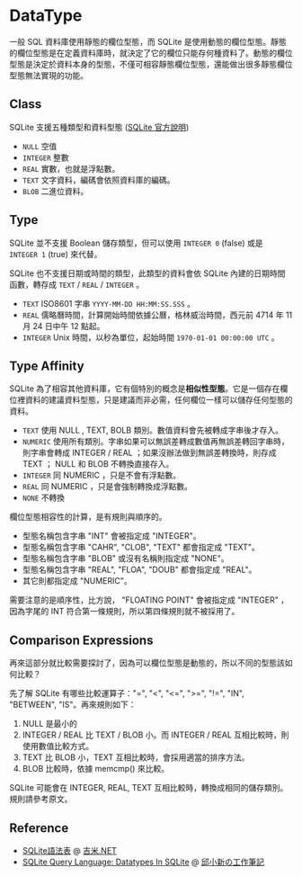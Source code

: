 DataType
========

一般 SQL 資料庫使用靜態的欄位型態，而 SQLite 是使用動態的欄位型態。靜態的欄位型態是在定義資料庫時，就決定了它的欄位只能存何種資料了。動態的欄位型態是決定於資料本身的型態，不僅可相容靜態欄位型態，還能做出很多靜態欄位型態無法實現的功能。

Class
-----

SQLite 支援五種類型和資料型態 ([SQLite 官方說明](http://www.sqlite.org/datatype3.html))

* `NULL` 空值
* `INTEGER` 整數
* `REAL` 實數，也就是浮點數。
* `TEXT` 文字資料，編碼會依照資料庫的編碼。
* `BLOB` 二進位資料。

Type
----

SQLite 並不支援 Boolean 儲存類型，但可以使用 `INTEGER 0` (false) 或是 `INTEGER 1` (true) 來代替。

SQLite 也不支援日期或時間的類型，此類型的資料會依 SQLite 內建的日期時間函數，轉存成 `TEXT` / `REAL` / `INTEGER` 。

* `TEXT` ISO8601 字串 `YYYY-MM-DD HH:MM:SS.SSS` 。
* `REAL` 儒略曆時間，計算開始時間依據公曆，格林威治時間，西元前 4714 年 11 月 24 日中午 12 點起。
* `INTEGER` Unix 時間，以秒為單位，起始時間 `1970-01-01 00:00:00 UTC` 。

Type Affinity
-------------

SQLite 為了相容其他資料庫，它有個特別的概念是**相似性型態**。它是一個存在欄位裡資料的建議資料型態，只是建議而非必需，任何欄位一樣可以儲存任何型態的資料。

* `TEXT` 使用 NULL , TEXT, BOLB 類別。數值資料會先被轉成字串後才存入。
* `NUMERIC` 使用所有類別。字串如果可以無誤差轉成數值再無誤差轉回字串時，則字串會轉成 INTEGER / REAL ；如果沒辦法做到無誤差轉換時，則存成 TEXT ； NULL 和 BLOB 不轉換直接存入。
* `INTEGER` 同 NUMERIC ，只是不會有浮點數。
* `REAL` 同 NUMERIC ，只是會強制轉換成浮點數。
* `NONE` 不轉換

欄位型態相容性的計算，是有規則與順序的。

- 型態名稱包含字串 "INT" 會被指定成 "INTEGER"。
- 型態名稱包含字串 "CAHR", "CLOB", "TEXT" 都會指定成 "TEXT"。
- 型態名稱包含字串 "BLOB" 或沒有名稱則指定成 "NONE"。
- 型態名稱包含字串 "REAL", "FLOA", "DOUB" 都會指定成 "REAL"。
- 其它則都指定成 "NUMERIC"。

需要注意的是順序性，比方說， "FLOATING POINT" 會被指定成 "INTEGER" ，因為字尾的 INT 符合第一條規則，所以第四條規則就不被採用了。

Comparison Expressions
----------------------

再來這部分就比較需要探討了，因為可以欄位型態是動態的，所以不同的型態該如何比較？

先了解 SQLite 有哪些比較運算子："=", "<", "<=", ">=", "!=", "IN", "BETWEEN", "IS"。再來規則如下：

1. NULL 是最小的
2. INTEGER / REAL 比 TEXT / BLOB 小。而 INTEGER / REAL 互相比較時，則使用數值比較方式。
3. TEXT 比 BLOB 小，TEXT 互相比較時，會採用適當的排序方法。
4. BLOB 比較時，依據 memcmp() 來比較。

SQLite 可能會在 INTEGER, REAL, TEXT 互相比較時，轉換成相同的儲存類別。規則請參考原文。

Reference
---------

* [SQLite語法表](http://jimmy0222.pixnet.net/blog/post/37025726-sqlite%E8%AA%9E%E6%B3%95%E8%A1%A8) @ [吉米.NET](http://jimmy0222.pixnet.net/blog)
* [SQLite Query Language: Datatypes In SQLite](http://jyhshin.pixnet.net/blog/post/31988011-sqlite-query-language%3A-datatypes-in-sqlite) @ [邱小新の工作筆記](http://jyhshin.pixnet.net/blog)
